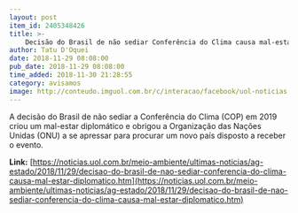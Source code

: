 ```yaml
---
layout: post
item_id: 2405348426
title: >-
    Decisão do Brasil de não sediar Conferência do Clima causa mal-estar diplomático
author: Tatu D'Oquei
date: 2018-11-29 08:08:00
pub_date: 2018-11-29 08:08:00
time_added: 2018-11-30 21:28:55
category: avisamos
image: http://conteudo.imguol.com.br/c/interacao/facebook/uol-noticias.jpg
---
```


A decisão do Brasil de não sediar a Conferência do Clima (COP) em 2019 criou um mal-estar diplomático e obrigou a Organização das Nações Unidas (ONU) a se apressar para procurar um novo país disposto a receber o evento.

**Link:** [https://noticias.uol.com.br/meio-ambiente/ultimas-noticias/ag-estado/2018/11/29/decisao-do-brasil-de-nao-sediar-conferencia-do-clima-causa-mal-estar-diplomatico.htm](https://noticias.uol.com.br/meio-ambiente/ultimas-noticias/ag-estado/2018/11/29/decisao-do-brasil-de-nao-sediar-conferencia-do-clima-causa-mal-estar-diplomatico.htm)

